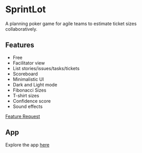 # SprintLot

A planning poker game for agile teams to estimate ticket sizes collaboratively.

## Features
 - Free
 - Facilitator view
 - List stories/issues/tasks/tickets
 - Scoreboard
 - Minimalistic UI
 - Dark and Light mode
 - Fibonacci Sizes
 - T-shirt sizes
 - Confidence score
 - Sound effects

[Feature Request](https://github.com/makafsal/sprint-lot/issues/new)

## App
Explore the app [here](https://sprint-lot.vercel.app/)
